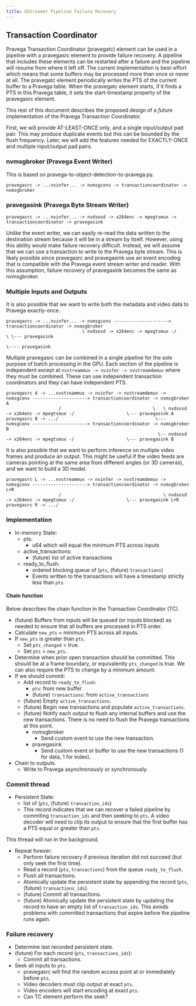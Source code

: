 ```yaml
---
title: GStreamer Pipeline Failure Recovery
---
```


<!--
Copyright (c) Dell Inc., or its subsidiaries. All Rights Reserved.

Licensed under the Apache License, Version 2.0 (the "License");
you may not use this file except in compliance with the License.
You may obtain a copy of the License at

    http://www.apache.org/licenses/LICENSE-2.0
-->

## Transaction Coordinator

Pravega Transaction Coordinator (pravegatc) element can be used in a pipeline with a pravegasrc element to provide failure recovery.
A pipeline that includes these elements can be restarted after a failure and the pipeline will resume from where it left off.
The current implementation is best-effort which means that some buffers may be processed more than once or never at all.
The pravegatc element periodically writes the PTS of the current buffer to a Pravega table.
When the pravegatc element starts, if it finds a PTS in this Pravega table, it sets the start-timestamp property of the pravegasrc element.

This rest of this document describes the proposed design of a *future* implementation of the Pravega Transaction Coordinator.

First, we will provide AT-LEAST-ONCE only, and a single input/output pad pair.
This may produce duplicate events but this can be bounded by the flush frequency.
Later, we will add the features needed for EXACTLY-ONCE and multiple input/output pad pairs.

### nvmsgbroker (Pravega Event Writer)

This is based on pravega-to-object-detection-to-pravega.py.

```
pravegasrc -> ...nvinfer... -> nvmsgconv -> transactioncoordinator -> nvmsgbroker
```

### pravegasink (Pravega Byte Stream Writer)

```
pravegasrc -> ...nvinfer... -> nvdsosd -> x264enc -> mpegtsmux -> transactioncoordinator -> pravegasink
```

Unlike the event writer, we can easily re-read the data written to the destination stream because it will be in a stream by itself.
However, using this ability would make failure recovery difficult.
Instead, we will assume that we can use a transaction to write to the Pravega byte stream.
This is likely possible since pravegasrc and pravegasink use an event encoding that is compatible with the Pravega event stream writer and reader.
With this assumption, failure recovery of pravegasink becomes the same as nvmsgbroker.

### Multiple Inputs and Outputs

It is also possible that we want to write both the metadata and video data to Pravega exactly-once.

```
pravegasrc -> ...nvinfer... -> nvmsgconv ---------------------> transactioncoordinator -> nvmsgbroker
                             \ nvdsosd -> x264enc -> mpegtsmux -/                  \ \--- pravegasink
                                                                                    \---- pravegasink
```

Multiple pravegasrc can be combined in a single pipeline for the sole purpose of batch processing in the GPU.
Each section of the pipeline is independent except at `nvstreammux -> nvinfer -> nvstreamdemux` where they must be combined.
These can use independent transaction coordinators and they can have independent PTS.

```
pravegasrc A -> ...nvstreammux -> nvinfer -> nvstreamdemux -> nvmsgconv ---------------------> transactioncoordinator -> nvmsgbroker A
                    /                                   \   \ nvdsosd -> x264enc -> mpegtsmux -/                    \--- pravegasink A
pravegasrc B -> .../                                     \--- nvmsgconv ---------------------> transactioncoordinator -> nvmsgbroker B
                                                          \-- nvdsosd -> x264enc -> mpegtsmux -/                    \--- pravegasink B
```

It is also possible that we want to perform inference on multiple video frames and produce an output.
This might be useful if the video feeds are cameras pointing at the same area from different angles (or 3D cameras), and we want to build a 3D model.

```
pravegasrc L -> ...nvstreammux -> nvinfer -> nvstreamdemux -> nvmsgconv ---------------------> transactioncoordinator -> nvmsgbroker L+R
                    /                                       \ nvdsosd -> x264enc -> mpegtsmux -/                    \--- pravegasink L+R
pravegasrc R -> .../
```

### Implementation

- In-memory State:
  - pts:
    - u64 which will equal the minimum PTS across inputs
  - active_transactions:
    - (future) list of active transactions
  - ready_to_flush:
    - ordered blocking queue of (`pts`, (future) `transactions`)
    - Events written to the transactions will have a timestamp strictly less than `pts`.

#### Chain function

Below describes the chain function in the Transaction Coordinator (TC).

- (future) Buffers from inputs will be queued (or inputs blocked) as needed to ensure that all buffers are processed in PTS order.
- Calculate `new_pts` = minimum PTS across all inputs.
- If `new_pts` is greater than `pts`.
  - Set `pts_changed` = true.
  - Set `pts` = `new_pts`.
- Determine when prior open transaction should be committed.
  This should be at a frame boundary, or equivalently `pts_changed` is true.
  We can also require the PTS to change by a minimum amount.
- If we should commit:
  - Add record to `ready_to_flush`:
    - `pts`: from new buffer
    - (future) `transactions`: from `active_transactions`
  - (future) Empty `active_transactions`.
  - (future) Begin new transactions and populate `active_transactions`.
  - (future) Notify each output to flush any internal buffers and use the new transactions.
    There is no need to flush the Pravega transactions at this point.
    - nvmsgbroker
      - Send custom event to use the new transaction.
    - pravegasink
      - Send custom event or buffer to use the new transactions (1 for data, 1 for index).
- Chain to outputs.
  - Write to Pravega asynchronously or synchronously.

### Commit thread

- Persistent State:
  - list of (`pts`, (future) `transaction_ids`)
  - This record indicates that we can recover a failed pipeline by commiting `transaction_ids` and then seeking to `pts`.
    A video decoder will need to clip its output to ensure that the first buffer has a PTS equal or greater than `pts`.

This thread will run in the background.

- Repeat forever:
  - Perform failure recovery if previous iteration did not succeed (but only seek the first time).
  - Read a record (`pts`, `transactions`) from the queue `ready_to_flush`.
  - Flush all transactions.
  - Atomically update the persistent state by appending the record (`pts`, (future) `transactions_ids`).
  - (future) Commit all transactions.
  - (future) Atomically update the persistent state by updating the record to have an empty list of `transaction_ids`.
    This avoids problems with committed transactions that expire before the pipeline runs again.

### Failure recovery

- Determine last recorded persistent state.
- (future) For each record (`pts`, `transactions_ids`):
  - Commit all transactions.
- Seek all inputs to `pts`.
  - pravegasrc will find the random access point at or immediately before `pts`.
  - Video decoders must clip output at exact `pts`.
  - Video encoders will start encoding at exact `pts`.
  - Can TC element perform the seek?
